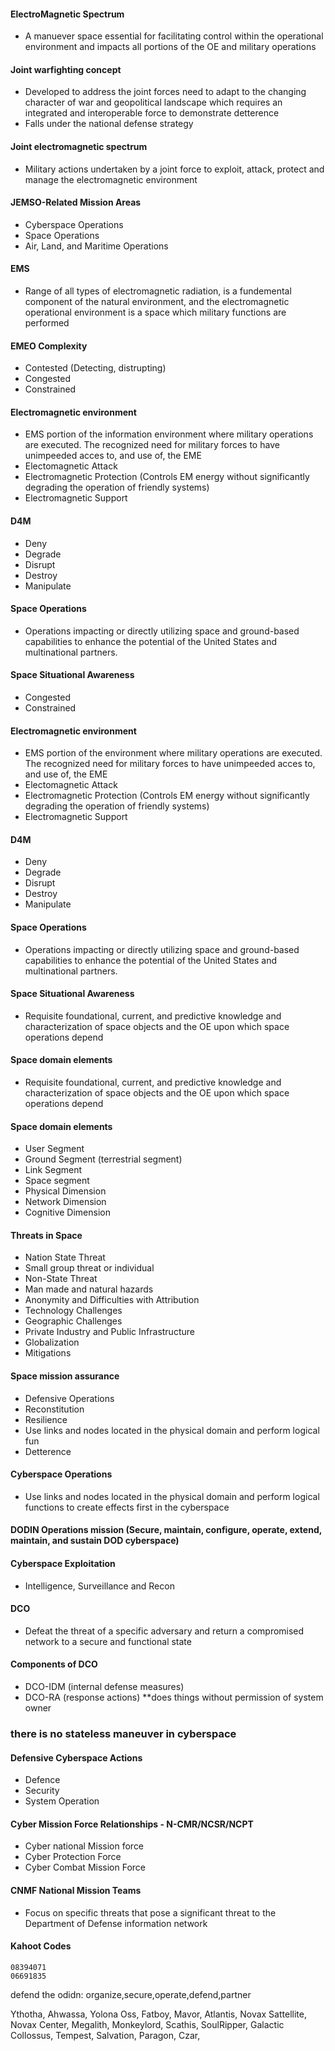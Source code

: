 #### ElectroMagnetic Spectrum
* A manuever space essential for facilitating control within the operational environment and impacts all portions of the OE and military operations
  
#### Joint warfighting concept
* Developed to address the joint forces need to adapt to the changing character of war and geopolitical landscape which requires an integrated and interoperable force to demonstrate detterence
* Falls under the national defense strategy
  
#### Joint electromagnetic spectrum
* Military actions undertaken by a joint force to exploit, attack, protect and manage the electromagnetic environment
  
#### JEMSO-Related Mission Areas
* Cyberspace Operations
* Space Operations
* Air, Land, and Maritime Operations
  
#### EMS
* Range of all types of electromagnetic radiation, is a fundemental component of the natural environment, and the electromagnetic operational environment is a space which military functions are performed
  
#### EMEO Complexity
* Contested (Detecting, distrupting)
* Congested
* Constrained
  
#### Electromagnetic environment
* EMS portion of the information environment where military operations are executed. The recognized need for military forces to have unimpeeded acces to, and use of, the EME
* Electomagnetic Attack
* Electromagnetic Protection (Controls EM energy without significantly degrading the operation of friendly systems)
* Electromagnetic Support
  
#### D4M
* Deny
* Degrade
* Disrupt
* Destroy
* Manipulate
  
#### Space Operations
* Operations impacting or directly utilizing space and ground-based capabilities to enhance the potential of the United States and multinational partners.
  
#### Space Situational Awareness
* Congested
* Constrained
  
#### Electromagnetic environment
* EMS portion of the environment where military operations are executed. The recognized need for military forces to have unimpeeded acces to, and use of, the EME
* Electomagnetic Attack
* Electromagnetic Protection (Controls EM energy without significantly degrading the operation of friendly systems)
* Electromagnetic Support
  
#### D4M
* Deny
* Degrade
* Disrupt
* Destroy
* Manipulate
  
#### Space Operations
* Operations impacting or directly utilizing space and ground-based capabilities to enhance the potential of the United States and multinational partners.
  
#### Space Situational Awareness
* Requisite foundational, current, and predictive knowledge and characterization of space objects and the OE upon which space operations depend
  
#### Space domain elements
* Requisite foundational, current, and predictive knowledge and characterization of space objects and the OE upon which space operations depend
  
#### Space domain elements
* User Segment
* Ground Segment (terrestrial segment)
* Link Segment
* Space segment
* Physical Dimension
* Network Dimension
* Cognitive Dimension
  
#### Threats in Space
* Nation State Threat
* Small group threat or individual
* Non-State Threat
* Man made and natural hazards
* Anonymity and Difficulties with Attribution
* Technology Challenges
* Geographic Challenges
* Private Industry and Public Infrastructure
* Globalization
* Mitigations
  
#### Space mission assurance
* Defensive Operations
* Reconstitution
* Resilience
* Use links and nodes located in the physical domain and perform logical fun
* Detterence
  
#### Cyberspace Operations
* Use links and nodes located in the physical domain and perform logical functions to create effects first in the cyberspace
  
#### DODIN Operations mission (Secure, maintain, configure, operate, extend, maintain, and sustain DOD cyberspace)

#### Cyberspace Exploitation
* Intelligence, Surveillance and Recon
  
#### DCO
* Defeat the threat of a specific adversary and return a compromised network to a secure and functional state

#### Components of DCO
* DCO-IDM (internal defense measures)
* DCO-RA (response actions) **does things without permission of system owner 

### there is no stateless maneuver in cyberspace
#### Defensive Cyberspace Actions
* Defence
* Security
* System Operation

#### Cyber Mission Force Relationships - N-CMR/NCSR/NCPT
* Cyber national Mission force
* Cyber Protection Force
* Cyber Combat Mission Force

#### CNMF National Mission Teams
* Focus on specific threats that pose a significant threat to the Department of Defense information network

#### Kahoot Codes
```
08394071
06691835
```

defend the odidn: organize,secure,operate,defend,partner




















Ythotha, Ahwassa, Yolona Oss, Fatboy, Mavor, Atlantis, Novax Sattellite, Novax Center, Megalith, Monkeylord, Scathis, SoulRipper, Galactic Collossus, Tempest, Salvation, Paragon, Czar, 
